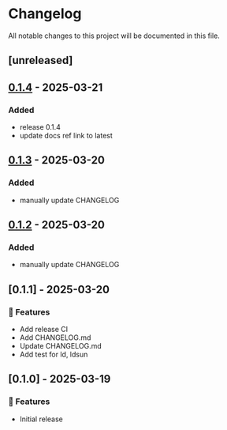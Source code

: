 # Changelog

All notable changes to this project will be documented in this file.

## [unreleased]

## [0.1.4](https://github.com/astro-xao/sofars/compare/v0.1.3...v0.1.4) - 2025-03-21

### Added

- release 0.1.4
- update docs ref link to latest

## [0.1.3](https://github.com/astro-xao/sofars/compare/v0.1.2...v0.1.3) - 2025-03-20

### Added

- manually update CHANGELOG

## [0.1.2](https://github.com/astro-xao/sofars/compare/v0.1.1...v0.1.2) - 2025-03-20

### Added

- manually update CHANGELOG

## [0.1.1] - 2025-03-20

### 🚀 Features

- Add release CI
- Add CHANGELOG.md
- Update CHANGELOG.md
- Add test for ld, ldsun

## [0.1.0] - 2025-03-19

### 🚀 Features

- Initial release
<!-- generated by git-cliff -->

